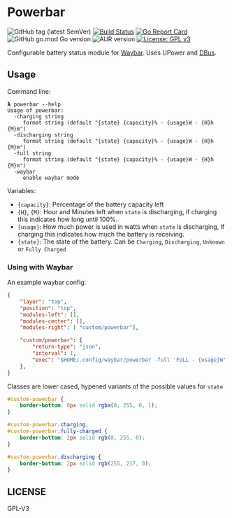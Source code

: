 # Powerbar

![GitHub tag (latest SemVer)](https://img.shields.io/github/v/tag/adamveld12/powerbar)
[![Build Status](https://veldhousen.semaphoreci.com/badges/powerbar.svg?style=shields)](https://veldhousen.semaphoreci.com/projects/powerbar)
[![Go Report Card](https://goreportcard.com/badge/github.com/adamveld12/powerbar)](https://goreportcard.com/report/github.com/adamveld12/powerbar)
![GitHub go.mod Go version](https://img.shields.io/github/go-mod/go-version/adamveld12/powerbar)
![AUR version](https://img.shields.io/aur/version/powerbar)
[![License: GPL v3](https://img.shields.io/badge/License-GPLv3-blue.svg)](https://www.gnu.org/licenses/gpl-3.0)

Configurable battery status module for [Waybar](). Uses UPower and [DBus](https://upower.freedesktop.org/docs/Device.html).

## Usage

Command line:

```text
𝝺 powerbar --help
Usage of powerbar:
  -charging string
     format string (default "{state} {capacity}% - {usage}W - {H}h {M}m")
  -discharging string
     format string (default "{state} {capacity}% - {usage}W - {H}h {M}m")
  -full string
     format string (default "{state} {capacity}% - {usage}W - {H}h {M}m")
  -waybar
     enable waybar mode
```

Variables:

- `{capacity}`: Percentage of the battery capacity left
- `{H}`, `{M}`: Hour and Minutes left when `state` is discharging, if charging this indicates how long until 100%.
- `{usage}`: How much power is used in watts when `state` is discharging, If charging this indicates how much the battery is receiving.
- `{state}`: The state of the battery. Can be `Charging`, `Discharging`, `Unknown` or `Fully Charged`

### Using with Waybar

An example waybar config:

```json
{
    "layer": "top",
    "position": "top",
    "modules-left": [],
    "modules-center": [],
    "modules-right": [ "custom/powerbar"],

    "custom/powerbar": {
        "return-type": "json",
        "interval": 1,
        "exec": "$HOME/.config/waybar/powerbar -full 'FULL - {usage}W' -charging '{state} {capacity}% - {usage}W - {H}h {M}m' -waybar 2> /dev/null"
    },
}
```

Classes are lower cased, hypened variants of the possible values for `state`

```css
#custom-powerbar {
    border-bottom: 0px solid rgba(0, 255, 0, 1);
}

#custom-powerbar.charging,
#custom-powerbar.fully-charged {
    border-bottom: 2px solid rgb(0, 255, 0);
}

#custom-powerbar.discharging {
    border-bottom: 2px solid rgb(255, 217, 0);
}
```

## LICENSE

GPL-V3
